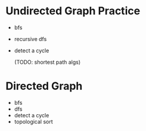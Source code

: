 # Undirected Graph Practice
* bfs
* recursive dfs
* detect a cycle

  (TODO: shortest path algs)

# Directed Graph
* bfs
* dfs
* detect a cycle
* topological sort

